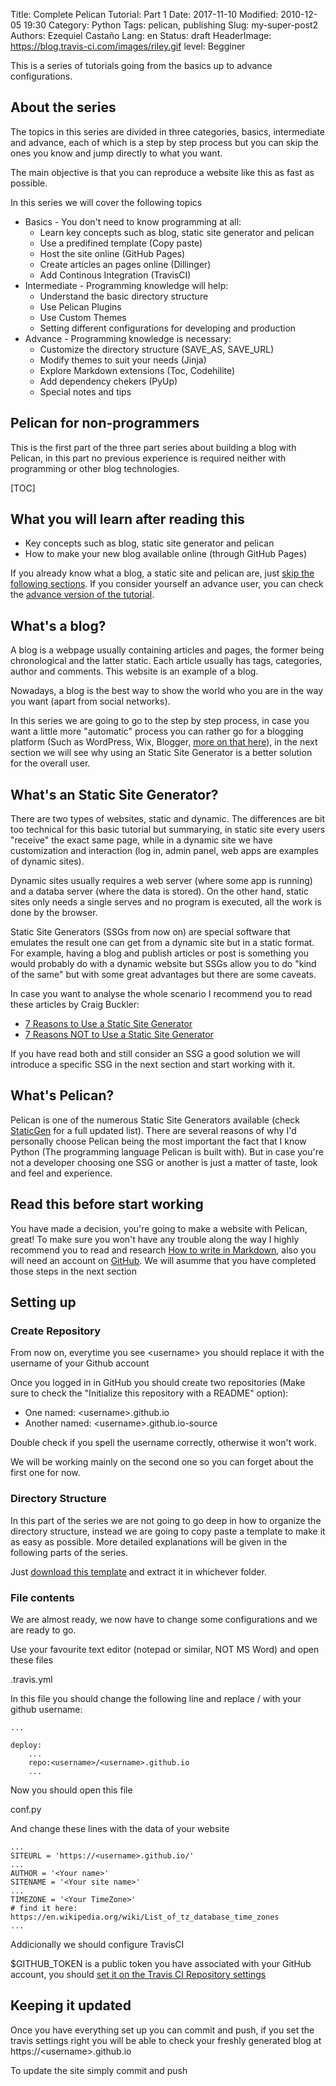 Title: Complete Pelican Tutorial: Part 1
Date: 2017-11-10
Modified: 2010-12-05 19:30
Category: Python
Tags: pelican, publishing
Slug: my-super-post2
Authors: Ezequiel Castaño
Lang: en
Status: draft
HeaderImage: https://blog.travis-ci.com/images/riley.gif
level: Begginer

This is a series of tutorials going from the basics up to advance configurations.

<!-- PELICAN_END_SUMMARY -->

## About the series

The topics in this series are divided in three categories, basics, intermediate and advance, each of which is a step by step process but you can skip the ones you know and jump directly to what you want. 

The main objective is that you can reproduce a website like this as fast as possible.

In this series we will cover the following topics

- Basics - You don't need to know programming at all:
    - Learn key concepts such as blog, static site generator and pelican
    - Use a predifined template (Copy paste)
    - Host the site online (GitHub Pages)
    - Create articles an pages online (Dillinger)
    - Add Continous Integration (TravisCI)
- Intermediate - Programming knowledge will help:
    - Understand the basic directory structure
    - Use Pelican Plugins
    - Use Custom Themes
    - Setting different configurations for developing and production
- Advance - Programming knowledge is necessary:
    - Customize the directory structure (SAVE_AS, SAVE_URL)
    - Modify themes to suit your needs (Jinja)
    - Explore Markdown extensions (Toc, Codehilite)
    - Add dependency chekers (PyUp)
    - Special notes and tips

## Pelican for non-programmers

This is the first part of the three part series about building a blog with Pelican, in this part no previous experience is required neither with programming or other blog technologies.

[TOC]

## What you will learn after reading this

- Key concepts such as blog, static site generator and pelican
- How to make your new blog available online (through GitHub Pages)

If you already know what a blog, a static site and pelican are, just [skip the following sections](#setting-up). If you consider yourself an advance user, you can check the [advance version of the tutorial](#pending).

## What's a blog?

A blog is a webpage usually containing articles and pages, the former being chronological and the latter static. Each article usually has tags, categories, author and comments. This website is an example of a blog.

Nowadays, a blog is the best way to show the world who you are in the way you want (apart from social networks).

In this series we are going to go to the step by step process, in case you want a little more "automatic" process you can rather go for a blogging platform (Such as WordPress, Wix, Blogger, [more on that here](http://www.wpbeginner.com/beginners-guide/how-to-choose-the-best-blogging-platform/)), in the next section we will see why using an Static Site Generator is a better solution for the overall user.

## What's an Static Site Generator?

There are two types of websites, static and dynamic. The differences are bit too technical for this basic tutorial but summarying, in static site every users "receive" the exact same page, while in a dynamic site we have customization and interaction (log in, admin panel, web apps are examples of dynamic sites). 

Dynamic sites usually requires a web server (where some app is running) and a databa server (where the data is stored). On the other hand, static sites only needs a single serves and no program is executed, all the work is done by the browser.

Static Site Generators (SSGs from now on) are special software that emulates the result one can get from a dynamic site but in a static format. For example, having a blog and publish articles or post is something you would probably do with a dynamic website but SSGs allow you to do "kind of the same" but with some great advantages but there are some caveats.

In case you want to analyse the whole scenario I recommend you to read these articles by Craig Buckler:

- [7 Reasons to Use a Static Site Generator](https://www.sitepoint.com/7-reasons-use-static-site-generator/)
- [7 Reasons NOT to Use a Static Site Generator](https://www.sitepoint.com/7-reasons-not-use-static-site-generator/)

If you have read both and still consider an SSG a good solution we will introduce a specific SSG in the next section and start working with it.

## What's Pelican?

Pelican is one of the numerous Static Site Generators available (check [StaticGen](https://www.staticgen.com/) for a full updated list). There are several reasons of why I'd personally choose Pelican being the most important the fact that I know Python (The programming language Pelican is built with). But in case you're not a developer choosing one SSG or another is just a matter of taste, look and feel and experience.

## Read this before start working

You have made a decision, you're going to make a website with Pelican, great! To make sure you won't have any trouble along the way I highly recommend you to read and research [How to write in Markdown](https://www.markdowntutorial.com/), also you will need an account on [GitHub](https://github.com/join). We will asumme that you have completed those steps in the next section

## Setting up

### Create Repository

From now on, everytime you see \<username> you should replace it with the username of your Github account

Once you logged in in GitHub you should create two repositories (Make sure to check the "Initialize this repository with a README" option):

- One named: \<username>.github.io
- Another named: \<username>.github.io-source

Double check if you spell the username correctly, otherwise it won't work. 

We will be working mainly on the second one so you can forget about the first one for now. 

### Directory Structure

In this part of the series we are not going to go deep in how to organize the directory structure, instead we are going to copy paste a template to make it as easy as possible. More detailed explanations will be given in the following parts of the series.

Just [download this template](https://codeload.github.com/ELC/elc.github.io-source/zip/Base) and extract it in whichever folder.

### File contents

We are almost ready, we now have to change some configurations and we are ready to go.

Use your favourite text editor (notepad or similar, NOT MS Word) and open these files

.travis.yml

In this file you should change the following line and replace /<username> with your github username:

    ...

    deploy:
        ...
        repo:<username>/<username>.github.io
        ...

Now you should open this file

conf.py

And change these lines with the data of your website

    ...
    SITEURL = 'https://<username>.github.io/'
    ...
    AUTHOR = '<Your name>'
    SITENAME = '<Your site name>'
    ...
    TIMEZONE = '<Your TimeZone>'
    # find it here:  https://en.wikipedia.org/wiki/List_of_tz_database_time_zones
    ...


Addicionally we should configure TravisCI

$GITHUB_TOKEN is a public token you have associated with your GitHub account, you should [set it on the Travis CI Repository settings](https://docs.travis-ci.com/user/deployment/pages/#Setting-the-GitHub-token)


## Keeping it updated

Once you have everything set up you can commit and push, if you set the travis settings right you will be able to check your freshly generated blog at https://\<username>.github.io

To update the site simply commit and push